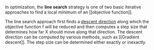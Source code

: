 In optimization, the **line search** strategy is one of two basic iterative approaches to find a local minimum of an [[objective function]].

The line search approach first finds a [descent direction](https://en.wikipedia.org/wiki/Descent_direction "Descent direction") along which the objective function f will be reduced and then computes a step size that determines how far X should move along that direction. The descent direction can be computed by various methods, such as [[Gradient descent]]. The step size can be determined either exactly or inexactly.


